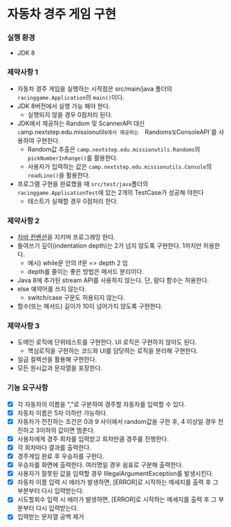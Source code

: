 # 자동차 경주 게임 구현

### 실행 환경
- JDK 8

### 제약사항 1
- 자동차 경주 게임을 실행하는 시작점은 src/main/java 폴더의 `racinggame.Application`의 `main()`이다.
- JDK 8버전에서 실행 가능 해야 한다.
   - 실행되지 않을 경우 0점처리 된다. 
- JDK에서 제공하는 Random 및 ScannerAPI 대신 `c`amp.nextstep.edu.missionutils`에서 제공하는 
`Randoms` 및 `ConsoleAPI`를 사용하여 구현한다.
    - Random값 추출은 `camp.nextstep.edu.missionutils.Randoms`의 `pickNumberInRange()`를 활용한다.
    - 사용자가 입력하는 값은 `camp.nextstep.edu.missionutils.Console`의 `readLine()`을 활용한다.
- 프로그램 구현을 완료했을 때 `src/test/java`폴더의 `racinggame.ApplicationTest`에 있는 2개의 TestCase가 성공해
야한다
    - 테스트가 실패할 경우 0점처리 한다.

### 제약사항 2

- [자바 컨벤션](https://github.com/woowacourse/woowacourse-docs/tree/master/styleguide/java)을 지키며 프로그래밍 한다.
- 들여쓰기 깊이(indentation depth)는 2가 넘지 않도록 구현한다. 1까지만 허용한다.
    - 예시) while문 안의 if문 => depth 2 임
    - depth를 줄이는 좋은 방법은 메서드 분리이다.
- Java 8에 추가된 stream API를 사용하지 않는다. 단, 람다 함수는 허용한다.
- else 예약어를 쓰지 않는다.
  - switch/case 구문도 허용되지 않는다.
- 함수(또는 메서드) 길이가 10이 넘어가지 않도록 구현한다.


### 제약사항 3
- 도메인 로직에 단위테스트를 구현한다. UI 로직은 구현하지 않아도 된다.
    - 핵심로직을 구현하는 코드와 UI를 담당하는 로직을 분리해 구현한다. 
- 일급 컬렉션을 활용해 구현한다.
- 모든 원시값과 문자열을 포장한다.

### 기능 요구사항
- [X] 각 자동차의 이름을 ","로 구분하여 경주할 자동차를 입력할 수 있다.
- [X] 자동차 이름은 5자 이하만 가능하다.
- [X] 자동차가 전진하는 조건은 0과 9 사이에서 random값을 구한 후, 4 이상일 경우 전진하고 3이하의 값이면 멈춘다.
- [X] 사용자에게 경주 회차를 입력받고 회차만큼 경주를 진행한다.
- [X] 각 회차마다 결과를 출력한다.
- [X] 경주게임 완료 후 우승자를 구한다.
- [X] 우승자를 화면에 출력한다. 여러명일 경우 쉼표로 구분해 출력한다.
- [X] 사용자가 잘못된 값을 입력할 경우 IllegalArgumentException를 발생시킨다.
- [X] 자동차 이름 입력 시 에러가 발생하면, [ERROR]로 시작하는 메세지를 출력 후 그 부분부터 다시 입력받는다.
- [X] 시도할회수 입력 시 에러가 발생하면, [ERROR]로 시작하는 메세지를 출력 후 그 부분부터 다시 입력받는다.
- [X] 입력받는 문자열 공백 제거